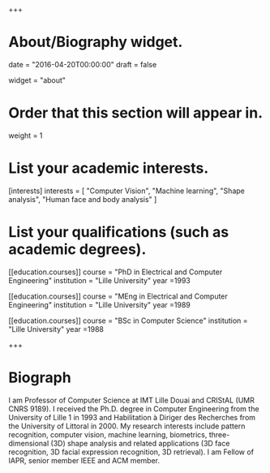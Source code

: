 +++
# About/Biography widget.

date = "2016-04-20T00:00:00"
draft = false

widget = "about"

# Order that this section will appear in.
weight = 1

# List your academic interests.
[interests]
  interests = [
    "Computer Vision",
    "Machine learning",
    "Shape analysis",
    "Human face and body analysis"
  ]

# List your qualifications (such as academic degrees).
[[education.courses]]
  course = "PhD in Electrical and Computer Engineering"
  institution = "Lille  University"
  year =1993 

[[education.courses]]
  course = "MEng in Electrical and Computer Engineering"
  institution = "Lille University"
  year =1989 

[[education.courses]]
  course = "BSc in Computer Science"
  institution = "Lille University"
  year =1988 
 
+++


# Biograph

I am Professor of Computer Science at IMT Lille Douai and CRIStAL (UMR CNRS 9189). I received the Ph.D. degree in Computer Engineering from the University of Lille 1 in 1993 and Habilitation à Diriger des Recherches from the University of Littoral in 2000.  My research interests include pattern recognition, computer vision, machine learning, biometrics, three-dimensional (3D) shape analysis and related applications (3D face recognition, 3D facial expression recognition, 3D retrieval). I am Fellow of IAPR, senior member IEEE and ACM member.
